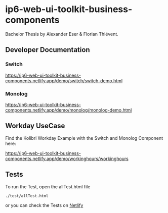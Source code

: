 # ip6-web-ui-toolkit-business-components

Bachelor Thesis by Alexander Eser & Florian Thiévent.

## Developer Documentation
### Switch
https://ip6-web-ui-toolkit-business-components.netlify.app/demo/switch/switch-demo.html
### Monolog
https://ip6-web-ui-toolkit-business-components.netlify.app/demo/monolog/monolog-demo.html

## Workday UseCase
Find the Kolibri Workday Example with the Switch and Monolog Component here:

https://ip6-web-ui-toolkit-business-components.netlify.app/demo/workinghours/workinghours

## Tests
To run the Test, open the allTest.html file
```bash
./test/allTest.html
```

or you can check the Tests on [Netlify](https://ip6-web-ui-toolkit-business-components.netlify.app/test/alltests)
